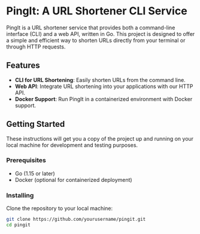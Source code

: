 # PingIt: A URL Shortener CLI Service

PingIt is a URL shortener service that provides both a command-line interface (CLI) and a web API, written in Go. This project is designed to offer a simple and efficient way to shorten URLs directly from your terminal or through HTTP requests.

## Features

- **CLI for URL Shortening**: Easily shorten URLs from the command line.
- **Web API**: Integrate URL shortening into your applications with our HTTP API.
- **Docker Support**: Run PingIt in a containerized environment with Docker support.

## Getting Started

These instructions will get you a copy of the project up and running on your local machine for development and testing purposes.

### Prerequisites

- Go (1.15 or later)
- Docker (optional for containerized deployment)

### Installing

Clone the repository to your local machine:

```sh
git clone https://github.com/yourusername/pingit.git
cd pingit
```
